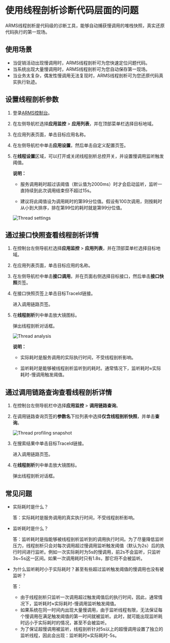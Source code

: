 # 使用线程剖析诊断代码层面的问题

ARMS线程剖析是代码级的诊断工具，能够自动捕获慢调用的堆栈快照，真实还原代码执行的第一现场。

## 使用场景

-   当促销活动出现慢调用时，ARMS线程剖析可为您快速定位问题代码。
-   当系统出现大量慢调用时，ARMS线程剖析可为您自动保存第一现场。
-   当业务太复杂，偶发性慢调用无法复现时，ARMS线程剖析可为您还原代码真实执行轨迹。

## 设置线程剖析参数

1.  登录[ARMS控制台](https://arms.console.aliyun.com/#/home)。
2.  在左侧导航栏选择**应用监控** \> **应用列表**，并在顶部菜单栏选择目标地域。
3.  在应用列表页面，单击目标应用名称。
4.  在左侧导航栏中单击**应用设置**，然后单击自定义配置页签。
5.  在**线程设置**区域，可以打开或关闭线程剖析总控开关，并设置慢调用监听触发阈值。

    **说明：**

    -   服务调用耗时超过该阈值（默认值为2000ms）时才会启动监听，监听一直持续到此次调用结束但不超过15s。

    -   建议将此阈值设为调用耗时的第99分位值。假设有100次调用，则按耗时从小到大排序，排在第99位的耗时就是第99分位值。

    ![Thread settings](https://static-aliyun-doc.oss-cn-hangzhou.aliyuncs.com/assets/img/zh-CN/0461105061/p42294.png)


## 通过接口快照查看线程剖析详情

1.  在控制台左侧导航栏选择**应用监控** \> **应用列表**，并在顶部菜单栏选择目标地域。
2.  在应用列表页面，单击目标应用的名称。
3.  在左侧导航栏中单击**接口调用**，并在页面右侧选择目标接口，然后单击**接口快照**页签。
4.  在接口快照页签上单击目标TraceId链接。

    进入调用链路页签。

5.  在**线程剖析**列中单击放大镜图标。

    弹出线程剖析对话框。

    ![Thread analysis](https://static-aliyun-doc.oss-cn-hangzhou.aliyuncs.com/assets/img/zh-CN/0461105061/p42295.png)

    **说明：**

    -   实际耗时是服务调用的实际执行时间，不受线程剖析影响。

    -   监听耗时是能够被线程剖析监听到的耗时。通常情况下，监听耗时≈实际耗时-慢调用触发阈值。


## 通过调用链路查询查看线程剖析详情

1.  在控制台左侧导航栏中选择**应用监控** \> **调用链路查询**。
2.  在调用链路查询页签的**参数名**下拉列表中选择**仅含线程剖析快照**，并单击**查询**。

    ![Thread profiling snapshot](https://static-aliyun-doc.oss-cn-hangzhou.aliyuncs.com/assets/img/zh-CN/0461105061/p180552.png)

3.  在搜索结果中单击目标TraceId链接。

    进入调用链路页签。

4.  在**线程剖析**列中单击放大镜图标。

    弹出线程剖析对话框。


## 常见问题

-   实际耗时是什么？

    答：实际耗时是服务调用的真实执行时间，不受线程剖析影响。

-   监听耗时是什么？

    答：监听耗时是指能够被线程剖析监听到的调用执行时间。为了尽量降低监听压力，线程剖析只会对每次调用超过慢调用监听触发阈值（默认为2s）后的执行时间进行监听。例如一次实际耗时为5s的慢调用，前2s不会监听，只监听3s~5s这一区间。如果一次调用耗时只有1.8s，那它将不会被监听。

-   为什么监听耗时小于实际耗时？甚至有些超过监听触发阈值的慢调用也没有被监听？

    答：

    -   由于线程剖析只监听一次调用超过触发阈值后的执行时间，因此，通常情况下，监听耗时≈实际耗时-慢调用监听触发阈值。
    -   如果系统在同一时间内出现大量慢调用，由于监听线程有限，无法保证每个慢调用在满足触发阈值的第一时间就被监听。此时，就可能出现监听耗时远小于实际耗时的情况，甚至不会被监听。
    -   为了保证超慢调用被监听，线程剖析针对5s以上的超慢调用设置了独立的监听线程，因此会出现：监听耗时≈实际耗时-5s。

